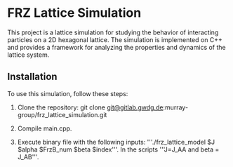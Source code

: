 # FRZ Lattice Simulation

This project is a lattice simulation for studying the behavior of interacting particles on a 2D hexagonal lattice. The simulation is implemented on C++ and provides a framework for analyzing the properties and dynamics of the lattice system. 

## Installation

To use this simulation, follow these steps:

1. Clone the repository: git clone git@gitlab.gwdg.de:murray-group/frz_lattice_simulation.git

2. Compile main.cpp. 

3. Execute binary file with the following inputs: '''./frz_lattice_model $J $alpha $FrzB_num $beta $index'''. In the scripts '''J=J_AA and beta = J_AB'''.




